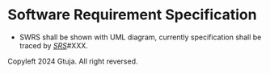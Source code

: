 # Software Requirement Specification

- SWRS shall be shown with UML diagram, currently specification shall be traced by *[SRS](https://github.com/gtuja/GCL/blob/main/_document/Specification/SystemRequirementSpecification/SRS.md)*#XXX. 

Copyleft 2024 Gtuja. All right reversed.